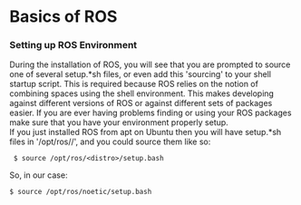# Basics of ROS
### Setting up ROS Environment
During the installation of ROS, you will see that you are prompted to source one of several setup.*sh files, or even add this 'sourcing' to your shell startup script. This is required because ROS relies on the notion of combining spaces using the shell environment. This makes developing against different versions of ROS or against different sets of packages easier. If you are ever having problems finding or using your ROS packages make sure that you have your environment properly setup.    
If you just installed ROS from apt on Ubuntu then you will have setup.*sh files in '/opt/ros/<distro>/', and you could source them like so: 
 ```
  $ source /opt/ros/<distro>/setup.bash
  ```
  So, in our case:
  ```
  $ source /opt/ros/noetic/setup.bash
  ```

